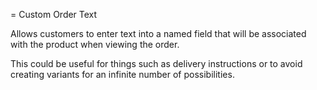 = Custom Order Text

Allows customers to enter text into a named field that will be associated with the product 
when viewing the order.

This could be useful for things such as delivery instructions or to avoid creating variants 
for an infinite number of possibilities.

